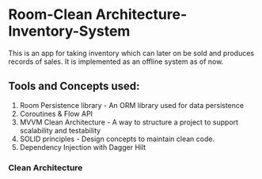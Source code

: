 # Room-Clean Architecture-Inventory-System

This is an app for taking inventory which can later on be sold and produces records of sales.
It is implemented as an offline system as of now.

## Tools and Concepts used:
1. Room Persistence library - An ORM library used for data persistence
2. Coroutines & Flow API
3. MVVM Clean Architecture - A way to structure a project to support scalability and testability
4. SOLID principles - Design concepts to maintain clean code.
5. Dependency Injection with Dagger Hilt

### Clean Architecture
